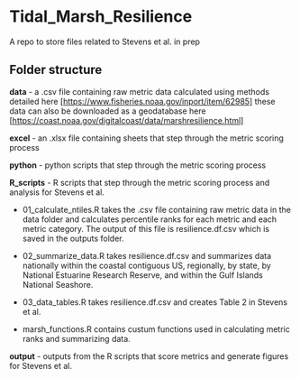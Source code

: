 # Tidal_Marsh_Resilience
A repo to store files related to Stevens et al. in prep

## Folder structure
**data** - a .csv file containing raw metric data calculated using methods detailed here [https://www.fisheries.noaa.gov/inport/item/62985]
these data can also be downloaded as a geodatabase here [https://coast.noaa.gov/digitalcoast/data/marshresilience.html]

**excel** - an .xlsx file containing sheets that step through the metric scoring process

**python** - python scripts that step through the metric scoring process 

**R_scripts** - R scripts that step through the metric scoring process and analysis for Stevens et al. 

- 01_calculate_ntiles.R takes the .csv file containing raw metric data in the data folder and calculates percentile ranks for each metric and each metric category. The output of this file is resilience.df.csv which is saved in the outputs folder.

- 02_summarize_data.R takes resilience.df.csv and summarizes data nationally within the coastal contiguous US, regionally, by state, by National Estuarine Research Reserve, and within the Gulf Islands National Seashore.

- 03_data_tables.R takes resilience.df.csv and creates Table 2 in Stevens et al. 

- marsh_functions.R contains custum functions used in calculating metric ranks and summarizing data. 

**output** - outputs from the R scripts that score metrics and generate figures for Stevens et al. 


